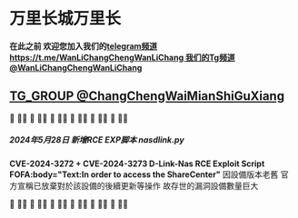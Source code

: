 # **万里长城万里长**

####  在此之前 欢迎您加入我们的[telegram频道https://t.me/WanLiChangChengWanLiChang 我们的Tg频道 @WanLiChangChengWanLiChang](https://t.me/WanLiChangChengWanLiChang)

[TG_GROUP @ChangChengWaiMianShiGuXiang](https://t.me/ChangChengWaiMianShiGuXiang)
-------------------------------------

🚀️ 🚀️🚀️ 🚀️ 🚀️🚀️ 🚀️ 🚀️🚀️ 🚀️ 🚀️🚀️ 🚀️ 🚀️🚀️ 🚀️ 🚀️🚀️ 

##### **2024年5月28日 新增RCE EXP脚本  nasdlink.py**



**CVE-2024-3272 + CVE-2024-3273 D-Link-Nas RCE Exploit Script
FOFA:body="Text:In order to access the ShareCenter"**
因設備版本老舊 官方宣稱已放棄對於該設備的後續更新等操作
故存世的漏洞設備數量巨大

🚀️ 🚀️🚀️ 🚀️ 🚀️🚀️ 🚀️ 🚀️🚀️ 🚀️ 🚀️🚀️ 🚀️ 🚀️🚀️ 🚀️ 🚀️🚀️
